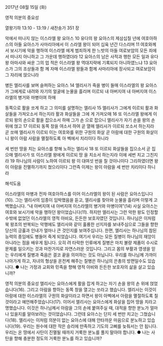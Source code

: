 2017년 08월 15일 (화)

영적 의분의 중요성



열왕기하 13:10 - 13:19 / 새찬송가 351 장


악에서 떠나지 않는 이스라엘 왕 요아스
10 유다의 왕 요아스의 제삼십칠 년에 여호아하스의 아들 요아스가 사마리아에서 이
스라엘 왕이 되어 십육 년간 다스리며 11 여호와께서 보시기에 악을 행하여 이스라엘
에게 범죄하게 한 느밧의 아들 여로보암의 모든 죄에서 떠나지 아니하고 그 가운데
행하였더라 12 요아스의 남은 사적과 행한 모든 일과 유다 왕 아마샤와 싸운 그의 업
적은 이스라엘 왕 역대지략에 기록되지 아니하였느냐 13 요아스가 그의 조상들과 함
께 자매 이스라엘 왕들과 함께 사마리아에 장사되고 여로보암이 그 자리에 앉으니라



병든 엘리사를 보며 슬퍼하는 요아스
14 엘리사가 죽을 병이 들매 이스라엘의 왕 요아스가 그에게로 내려와 자기의 얼굴에
눈물을 흘리며 이르되 내 아버지여 내 아버지여 이스라엘의 병거와 마병이여 하매

동쪽으로 활을 쏘게 하고 그 의미를 설명하는 엘리사
15 엘리사가 그에게 이르되 활과 화살들을 가져오소서 하는지라 활과 화살들을 그에
게 가져오매 16 또 이스라엘 왕에게 이르되 왕의 손으로 활을 잡으소서 하매 그가 손
으로 잡으니 엘리사가 자기 손을 왕의 손 위에 얹고 17 이르되 동쪽 창을 여소서 하여
곧 열매 엘리사가 이르되 쏘소서 하는지라 곧 쏘매 엘리사가 이르되 이는 여호와를
위한 구원의 화살 곧 아람에 대한 구원의 화살이니 왕이 아람 사람을 멸절하도록 아
벡에서 치리이다 하니라

세 번만 땅을 치는 요아스를 향해 노하는 엘리사
18 또 이르되 화살들을 집으소서 곧 집으매 엘리사가 또 이스라엘 왕에게 이르되 땅
을 치소서 하는지라 이에 세번 치고 그친지라 19 하나님의 사람이 노하여 이르되 왕
이 대여섯 번을 칠 것이니이다 그리하였더면 왕이 아람을 진멸하기까지 쳤으리이다
그런즉 이제는 왕이 아람을 세 번만 치리이다 하니라

해석도움




이스라엘의 마병과 전차
여호아하스를 이어 이스라엘의 왕이 된 사람은 요아스입니다(10). 그는 엘리사의 임종이 임박했음을 듣고, 엘리사를 찾아와 눈물을 흘리며 이렇게 고백했습니다. “내 아버지여 내 아버지여 이스라엘의 병거와 마병이여”(14) 사실 요아스는 여호와 보시기에 악을 행하던 왕이었습니다(11). 하지만 엘리사는 그런 악한 왕도 인정할 수밖에 없었던 이스라엘의 영적 아비요, 든든한 보호자였던 것입니다. 하나님은 이처럼 북 왕조의 반복되는 악행에도 엘리사와 같이 훌륭한 선지자를 보내주심으로 그들을 향한 당신의 긍휼과 인내가 얼마나
큰 것인지를 보여주십니다. 한편, 엘리사는 하나님의 참된 능력의 종임에도 병들어 죽게 되었습니다. 여기서 우리는 모든 질병이 하나님의 재앙이 아니라는 점을 배우게 됩니다. 오히
려 타락한 인류에게 질병은 마치 불량 제품이 수시로 문제를 일으키는 것과 마찬가지로 자연스러운 것입니다. 그리고 몸의 부활과 영생을 믿는 우리에게 질병과 죽음은 결코 끝을 의미하는 것도 아닙니다. 우리를 하나님께 가까이 나아가게 하고, 자녀의 형상을 온전케 해주는 질병은 하나님의 은총의 방편일수도 있습니다.
● 나는 가정과 교회와 민족을 향해 영적 아비와 든든한 보호자의 삶을 살고 있습니까?

영적 의분의 중요성
엘리사는 요아스에게 활을 잡게 하고는 자기 손을 왕의 손 위에 얹었습니다(16). 그리고 아람을 향하는 동쪽 창을 열고는 쏘라고 했습니다. 엘리사는 이것이 아람에 대한 이스라엘의 구원의 화살이라고 하면서 왕이 아벡에서 아람을 멸절하도록 칠것이라고 예언해주었습니다(17). 이어서 엘리사는 요아스에게 화살을 집어 땅을 치라고 명했습니다. 이것은 하나님께서 아람을 그의 손에 붙여주실 때, 대적을 향한 분노가 얼마나 있을지를 알아보려는 것이었습니다. 그런데 요아스는 단지 세 번만 치고는 그쳤습니다(18). 엘리사는 이처럼 의분이 없는 요아스에 대해 안타까운 마음으로 분노하고 있습니다(19). 우리는 원수에 대한 작은 승리에 만족하고 기도의 고삐를 늦춰서는 안 됩니다. 우리는 온 땅에서 사탄이 진멸될 때까지 거룩한 분노를 풀지 말아야 합니다.
● 나는 사탄을 향해 충분한 정도의 거룩한 분노를 하고 있습니까?